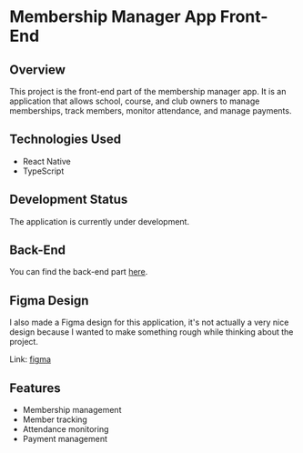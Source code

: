 # Membership Manager App Front-End

## Overview

This project is the front-end part of the membership manager app. It is an application that allows school, course, and club owners to manage memberships, track members, monitor attendance, and manage payments.

## Technologies Used

- React Native
- TypeScript

## Development Status

The application is currently under development.

## Back-End

You can find the back-end part [here](https://github.com/godotgodo/be-membership-manager-app).

## Figma Design

I also made a Figma design for this application, it's not actually a very nice design because I wanted to make something rough while thinking about the project.

Link: [figma](https://www.figma.com/design/lMCl38Op4EA9m774olwzT6/membership-manager-app?node-id=0-1&t=ZjgGbWgncy3sE5Xo-1)

## Features

- Membership management
- Member tracking
- Attendance monitoring
- Payment management
